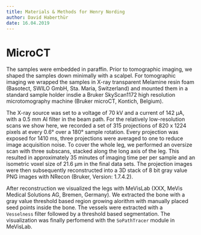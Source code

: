 ```yaml
---
title: Materials & Methods for Henry Nording
author: David Haberthür
date: 16.04.2019
---
```


# MicroCT

The samples were embedded in paraffin.
Prior to tomographic imaging, we shaped the samples down minimally with a scalpel. For tomographic imaging we wrapped the samples in X-ray transparent Melamine resin foam (Basotect, SWILO GmbH, Sta. Maria, Switzerland) and mounted them in a standard sample holder insdie a Bruker SkyScan1172 high resolution microtomography machine (Bruker microCT, Kontich,
Belgium).

The X-ray source was set to a voltage of 70 kV and a current of 142 μA, with a 0.5 mm Al filter in the beam path.
For the relatively low-resolution scans we show here, we
recorded a set of 315 projections of 820 x 1224 pixels at every 0.6° over a 180° sample rotation. Every projection was exposed for 1410 ms, three projections were averaged to one to reduce image acquisition noise. To cover the whole leg, we performed an oversize scan with three subscans, stacked along the long axis of the leg. This resulted
in approximately 35 minutes of imaging time per per sample and an isometric voxel size of 21.6 μm in the final data sets.
The
projection images were then subsequently reconstructed into a 3D stack of 8 bit gray value PNG images with NRecon (Bruker,
Version: 1.7.4.2).

After reconstruction we visualized the legs with MeVisLab (XXX, MeVis Medical Solutions AG, Bremen, Germany). We extracted the bone with a gray value threshold based region growing alorithm with manually placed seed points inside the bone. The vessels were extracted with a `Vesselness` filter followed by a threshold based segmentation. The visualization was finally perfomend with the `SoPathTracer` module in MeVisLab.
